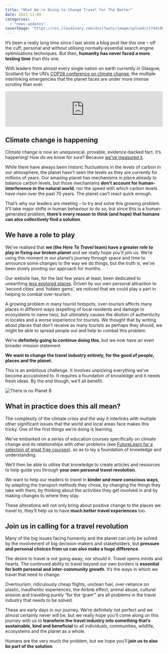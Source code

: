 ```yaml
---
title: "What We're Doing to Change Travel For The Better"
date: 2021-11-09
categories: 
  - "news-updates"
coverImage: "https://res.cloudinary.com/dnxl7wsnx/image/upload/v1744196430/climate-changing-placard_t1w6ls.jpg"
---
```


It’s been a really long time since I last wrote a blog post like this one – off the cuff, personal and without utilising normally-essential search engine optimisations techniques. But then, **humanity has never faced a more testing time** than this one.

With leaders from almost every single nation on earth currently in Glasgow, Scotland for the UN’s [COP26 conference on climate change](https://ukcop26.org), the multiple interlinking emergencies that the planet faces are under more intense scrutiny than ever.

<iframe width="100%" height="113" src="https://www.youtube.com/embed/-D_Np-3dVBQ?feature=oembed" frameborder="0" allow="accelerometer; autoplay; clipboard-write; encrypted-media; gyroscope; picture-in-picture; web-share" referrerpolicy="strict-origin-when-cross-origin" allowfullscreen title="Climate Change - We are the PROBLEM &amp; the SOLUTION (Animated Infographic)"></iframe>

## Climate change is happening

Climate change is now an unequivocal, provable, evidence-backed fact. It’s happening! How do we know for sure? Because [we’ve measured it](https://climate.nasa.gov/evidence/).

While there have always been historic fluctuations in the levels of carbon in our atmosphere, the planet hasn’t seen the levels as they are currently for millions of years. Our amazing planet has mechanisms in place already to balance carbon levels, but those mechanisms **don’t account for human-interference in the natural world**, nor the speed with which carbon levels have risen over the past 70 years. The planet can’t react quick enough.

That’s why our leaders are meeting – to try and solve this growing problem. It’ll take major shifts in human behaviour to do so, but since this is a human-generated problem, **there’s every reason to think (and hope) that humans can also collectively find a solution**.

## We have a role to play

We’ve realised that **we (the _Here To Travel_ team) have a greater role to play in fixing our broken planet** and we really hope you’ll join us. We’re using this moment in our planet’s journey through space and time to announce some changes to the way we do things, but the truth is, we’ve been slowly pivoting our approach for months.

Our website has, for the last few years at least, been dedicated to unearthing [less explored places](https://heretotravel.com/guides). Driven by our own personal attraction to ‘second cities’ and ‘hidden gems’, we noticed that we could play a part in helping to combat over-tourism.

A growing problem in many tourist hotspots, over-tourism affects many places in different ways (expelling of local residents and damage to ecosystems to name two), but ultimately causes the dilution of authenticity in locales and a worse experience for tourists. We thought that by writing about places that don’t receive as many tourists as perhaps they should, we might be able to spread people out and help to combat this problem.

We’re **definitely going to continue doing this**, but we now have an even broader mission statement.

**We want to change the travel industry entirely, for the good of people, places and the planet.**

This is an ambitious challenge. It involves unpicking everything we’ve become accustomed to. It requires a foundation of knowledge and it needs fresh ideas. By the end though, we’ll all benefit.

![There is no Planet B](https://res.cloudinary.com/dnxl7wsnx/image/upload/v1744905884/no-planet-b-1024x683.jpg_kuwn0t.webp)

## What in practice does this all mean?

The complexity of the climate crisis and the way it interlinks with multiple other significant issues that the world and local areas face makes this tricky. One of the first things we’re doing is learning.

We’ve embarked on a series of education courses specifically on climate change and its relationships with other problems (see [FutureLearn for a selection of great free courses](https://www.futurelearn.com/subjects/nature-and-environment-courses/climate-change)), so as to lay a foundation of knowledge and understanding.

We’ll then be able to utilise that knowledge to create articles and resources to help guide you through **your own personal travel revolution**.

We want to help our readers to travel in **kinder and more conscious ways**, by adapting the transport methods they chose, by changing the things they take with them, by thinking about the activities they get involved in and by making changes to where they stay.

These alterations will not only bring about positive change to the places we travel to, they’ll help us to have **much better travel experiences** too.

## Join us in calling for a travel revolution

Many of the big issues facing humanity and the planet can only be solved by the involvement of big decision-makers and stakeholders, but **pressure and personal choices from us can also make a huge difference**.

The desire to travel is not going away, nor should it. Travel opens minds and hearts. The continued ability to travel beyond our own borders is **essential for both personal and inter-community growth**. It’s the ways in which we travel that need to change.

Overtourism, ridiculously cheap flights, unclean fuel, over-reliance on plastic, inauthentic experiences, the Airbnb effect, animal abuse, cultural erosion and travelling purely “for the ‘gram’” are all problems in the travel industry that needs to be solved.

These are early days in our journey. We’re definitely not perfect and we almost certainly never will be, but we really hope you’ll come along on this journey with us to **transform the travel industry into something that’s sustainable, kind and beneficial** to all individuals, communities, wildlife, ecosystems and the planet as a whole.

Humans are the very much the problem, but we hope you’ll **join us to also be part of the solution**.
